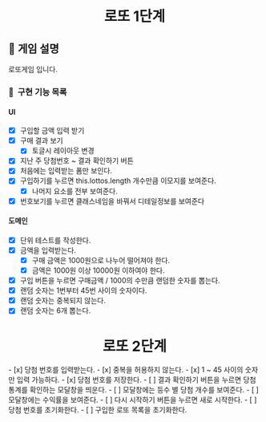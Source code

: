 <h1 align="middle">로또 1단계</h1>

## 👀 게임 설명

로또게임 입니다.

### 🎯 &nbsp;구현 기능 목록

#### UI

- [x] 구입할 금액 입력 받기
- [x] 구매 결과 보기
  - [x] 토글시 레이아웃 변경
- [x] 지난 주 당첨번호 ~ 결과 확인하기 버튼
- [x] 처음에는 입력받는 폼만 보인다.
- [x] 구입하기를 누르면 this.lottos.length 개수만큼 이모지를 보여준다.
  - [x] 나머지 요소를 전부 보여준다.
- [x] 번호보기를 누르면 클래스네임을 바꿔서 디테일정보를 보여준다

#### 도메인

- [x] 단위 테스트를 작성한다.
- [x] 금액을 입력받는다.
  - [x] 구매 금액은 1000원으로 나누어 떨어져야 한다.
  - [x] 금액은 1000원 이상 10000원 이하여야 한다.
- [x] 구입 버튼을 누르면 구매금액 / 1000의 수만큼 랜덤한 숫자를 뽑는다.
- [x] 랜덤 숫자는 1번부터 45번 사이의 숫자이다.
- [x] 랜덤 숫자는 중복되지 않는다.
- [x] 랜덤 숫자는 6개 뽑는다.

 <h1 align="middle">로또 2단계</h1>
- [x] 당첨 번호를 입력받는다.
 - [x] 중복을 허용하지 않는다.
 - [x] 1 ~ 45 사이의 숫자만 입력 가능하다.
- [x] 당첨 번호를 저장한다.
- [ ] 결과 확인하기 버튼을 누르면 당첨 통계를 확인하는 모달창을 띄운다.
 - [ ] 모달창에는 등수 별 당첨 개수를 보여준다.
 - [ ] 모달창에는 수익률을 보여준다.
- [ ] 다시 시작하기 버튼을 누르면 새로 시작한다.
 - [ ] 당첨 번호를 초기화한다.
 - [ ] 구입한 로또 목록을 초기화한다.

